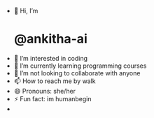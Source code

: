 - 👋 Hi, I’m<p><h1> @ankitha-ai
- 👀 I’m interested in coding
- 🌱 I’m currently learning programming courses
- 💞️ I’m not looking to collaborate with anyone
- 📫 How to reach me by walk
- 😄 Pronouns: she/her
- ⚡ Fun fact: im humanbegin
-  

<!---
ankitha-ai/ankitha-ai is a ✨ special ✨ repository because its `README.md` (this file) appears on your GitHub profile.
You can click the Preview link to take a look at your changes.
--->
